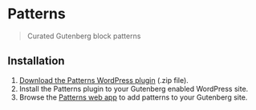 # Patterns

> Curated Gutenberg block patterns

## Installation

1. [Download the Patterns WordPress plugin](https://github.com/ItsJonQ/use-patterns/raw/main/plugin/use-patterns-plugin.zip) (.zip file).
2. Install the Patterns plugin to your Gutenberg enabled WordPress site.
3. Browse the [Patterns web app](https://use-patterns.vercel.app/) to add patterns to your Gutenberg site.
